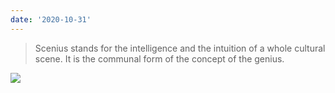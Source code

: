 ```yaml
---
date: '2020-10-31'
---
```


> Scenius stands for the intelligence and the intuition of a whole cultural scene. It is the communal form of the concept of the genius.

![](/images/notes/scenius/scenius-austin-kleon.jpg)
